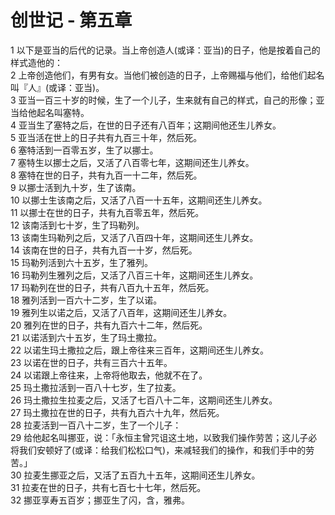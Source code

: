 # 创世记 - 第五章
  
 1 以下是亚当的后代的记录。当上帝创造人(或译：亚当)的日子，他是按着自己的样式造他的：  
 2 上帝创造他们，有男有女。当他们被创造的日子，上帝赐福与他们，给他们起名叫『人』(或译：亚当)。  
 3 亚当一百三十岁的时候，生了一个儿子，生来就有自己的样式，自己的形像；亚当给他起名叫塞特。  
 4 亚当生了塞特之后，在世的日子还有八百年；这期间他还生儿养女。  
 5 亚当活在世上的日子共有九百三十年，然后死。  
 6 塞特活到一百零五岁，生了以挪士。  
 7 塞特生以挪士之后，又活了八百零七年，这期间还生儿养女。  
 8 塞特在世的日子，共有九百一十二年，然后死。  
 9 以挪士活到九十岁，生了该南。  
 10 以挪士生该南之后，又活了八百一十五年，这期间还生儿养女。  
 11 以挪士在世的日子，共有九百零五年，然后死。  
 12 该南活到七十岁，生了玛勒列。  
 13 该南生玛勒列之后，又活了八百四十年，这期间还生儿养女。  
 14 该南在世的日子，共有九百一十岁，然后死。  
 15 玛勒列活到六十五岁，生了雅列。  
 16 玛勒列生雅列之后，又活了八百三十年，这期间还生儿养女。  
 17 玛勒列在世的日子，共有八百九十五年，然后死。  
 18 雅列活到一百六十二岁，生了以诺。  
 19 雅列生以诺之后，又活了八百年，这期间还生儿养女。  
 20 雅列在世的日子，共有九百六十二年，然后死。  
 21 以诺活到六十五岁，生了玛土撒拉。  
 22 以诺生玛土撒拉之后，跟上帝往来三百年，这期间还生儿养女。  
 23 以诺在世的日子，共有三百六十五年。  
 24 以诺跟上帝往来，上帝将他取去，他就不在了。  
 25 玛土撒拉活到一百八十七岁，生了拉麦。  
 26 玛土撒拉生拉麦之后，又活了七百八十二年，这期间还生儿养女。  
 27 玛土撒拉在世的日子，共有九百六十九年，然后死。  
 28 拉麦活到一百八十二岁，生了一个儿子：  
 29 给他起名叫挪亚，说：「永恒主曾咒诅这土地，以致我们操作劳苦；这儿子必将我们安顿好了(或译：给我们松松口气)，来减轻我们的操作，和我们手中的劳苦。」  
 30 拉麦生挪亚之后，又活了五百九十五年，这期间还生儿养女。  
 31 拉麦在世的日子，共有七百七十七年，然后死。  
 32 挪亚享寿五百岁；挪亚生了闪，含，雅弗。